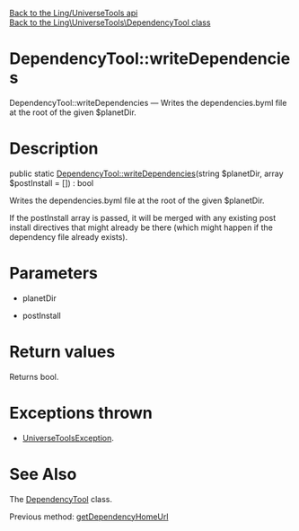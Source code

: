[Back to the Ling/UniverseTools api](https://github.com/lingtalfi/UniverseTools/blob/master/doc/api/Ling/UniverseTools.md)<br>
[Back to the Ling\UniverseTools\DependencyTool class](https://github.com/lingtalfi/UniverseTools/blob/master/doc/api/Ling/UniverseTools/DependencyTool.md)


DependencyTool::writeDependencies
================



DependencyTool::writeDependencies — Writes the dependencies.byml file at the root of the given $planetDir.




Description
================


public static [DependencyTool::writeDependencies](https://github.com/lingtalfi/UniverseTools/blob/master/doc/api/Ling/UniverseTools/DependencyTool/writeDependencies.md)(string $planetDir, array $postInstall = []) : bool




Writes the dependencies.byml file at the root of the given $planetDir.

If the postInstall array is passed, it will be merged with any existing post install directives that might
already be there (which might happen if the dependency file already exists).




Parameters
================


- planetDir

    

- postInstall

    


Return values
================

Returns bool.


Exceptions thrown
================

- [UniverseToolsException](https://github.com/lingtalfi/UniverseTools/blob/master/doc/api/Ling/UniverseTools/Exception/UniverseToolsException.md).&nbsp;







See Also
================

The [DependencyTool](https://github.com/lingtalfi/UniverseTools/blob/master/doc/api/Ling/UniverseTools/DependencyTool.md) class.

Previous method: [getDependencyHomeUrl](https://github.com/lingtalfi/UniverseTools/blob/master/doc/api/Ling/UniverseTools/DependencyTool/getDependencyHomeUrl.md)<br>

